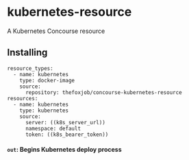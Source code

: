 # kubernetes-resource

A Kubernetes Concourse resource

## Installing

```
resource_types:
  - name: kubernetes
    type: docker-image
    source:
      repository: thefoxjob/concourse-kubernetes-resource
resources:
  - name: kubernetes
    type: kubernetes
    source:
      server: ((k8s_server_url))
      namespace: default
      token: ((k8s_bearer_token))
```

#### `out`: Begins Kubernetes deploy process
